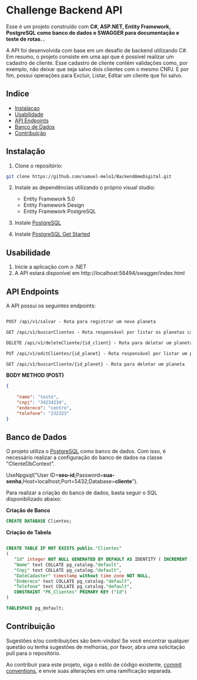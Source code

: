 # Challenge Backend API

Esse é um projeto construído com  **C#, ASP.NET, Entity Framework, PostgreSQL como banco de dados e SWAGGER para documentação e teste de rotas. .** 


A API foi desenvolvida com base em um desafio de backend utilizando C#. Em resumo, o projeto consiste em uma api que é possível realizar um cadastro de cliente. Esse cadastro de cliente contém validações como, por exemplo, não deixar que seja salvo dois clientes com o mesmo CNPJ. E por fim,  possui operações para Excluir, Listar, Editar um cliente que foi salvo.


## Indice

- [Instalaçao](#instalação)
- [Usabilidade](#usabilidade)
- [API Endpoints](#api-endpoints)
- [Banco de Dados](#banco-de-dados)
- [Contribuição](#contribuição)

## Instalação

1. Clone o repositório:

```bash
git clone https://github.com/samuel-melo1/BackendAmeDigital.git
```

2. Instale as dependências utilizando o próprio visual studio: 
    - Entity Framework 5.0
    - Entity Framework Design
    - Entity Framework PostgreSQL


3. Instale [PostgreSQL](https://www.postgresql.org/download/)
4. Instale  [PostgreSQL Get Started](https://www.postgresql.org/)

## Usabilidade

1. Inicie a aplicação com o .NET 
2. A API estará disponível em http://localhost:58494/swagger/index.html


## API Endpoints
A API possui os seguintes endpoints:

```markdown

POST /api/v1/salvar - Rota para registrar um novo planeta

GET /api/v1/buscarClientes - Rota responsável por listar os planetas cadastrados

DELETE /api/v1/deleteCliente/{id_client} - Rota para deletar um planeta por nome

PUT /api/v1/editClientes/{id_planet} - Rota responsável por listar um planeta por ID

GET /api/v1/buscarCliente/{id_planet} - Rota para deletar um planeta

```

**BODY METHOD (POST)**
```json
{
  
    "name": "teste",
    "cnpj": "34234234",
    "endereco": "centro",
    "telefone": "232323"
}
```


## Banco de Dados
O projeto utiliza o [PostgreSQL](https://dev.mysql.com/doc/mysql-getting-started/en/) como banco de dados. Com isso, é necessário realizar a configuração do banco de dados na classe "ClienteDbContext". 

 UseNpgsql("User ID=**seu-id**;Password=**sua-senha**;Host=localhost;Port=5432;Database=**cliente**").

 Para realizar a criação do banco de dados, basta seguir o SQL disponibilizado abaixo:

**Criação de Banco**
 ```sql
 CREATE DATABASE Clientes;
 ```


**Criação de Tabela**
 ```sql

 CREATE TABLE IF NOT EXISTS public."Clientes"
(
    "Id" integer NOT NULL GENERATED BY DEFAULT AS IDENTITY ( INCREMENT 1 START 1 MINVALUE 1 MAXVALUE 2147483647 CACHE 1 ),
    "Name" text COLLATE pg_catalog."default",
    "Cnpj" text COLLATE pg_catalog."default",
    "DateCadaster" timestamp without time zone NOT NULL,
    "Endereco" text COLLATE pg_catalog."default",
    "Telefone" text COLLATE pg_catalog."default",
    CONSTRAINT "PK_Clientes" PRIMARY KEY ("Id")
)

TABLESPACE pg_default;

 ```


## Contribuição

Sugestões e/ou contribuições são bem-vindas! Se você encontrar qualquer questão ou tenha sugestões de melhorias, por favor, abra uma solicitação pull para o repositório. 


Ao contribuir para este projeto, siga o estilo de código existente, [commit conventions](https://www.conventionalcommits.org/en/v1.0.0/), e envie suas alterações em uma ramificação separada.
